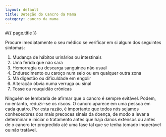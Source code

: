 ```yaml
---
layout: default
title: Deteção do Cancro da Mama
category: cancro da mama
---
```


#{{ page.title }}

<p>Procure imediatamente o seu médico se verificar em si algum dos seguintes sintomas:</p>

<ol> 
 <li>Mudança de hábitos urinários ou intestinais</li> 
 <li>Uma ferida que não sara</li> 
 <li>Hemorragia ou descarga sanguínea não usual</li> 
 <li>Endurecimento ou caroço num seio ou em qualquer outra zona</li> 
 <li>Má digestão ou dificuldade em engolir</li> 
 <li>Alteração óbvia numa verruga ou sinal</li> 
 <li>Tosse ou rouquidão crónicas</li> 
</ol> 

<p>Ninguém se lembraria de afirmar que o cancro é sempre evitável. Podem, no entanto, reduzir-se os riscos. O cancro aparece em uma pessoa em cada quatro. Por esta razão, é importante que todos nós sejamos conhecedores dos mais precoces sinais da doença, de modo a levar a determinar e iniciar o tratamento antes que haja danos extensos ou antes de o cancro ter progredido até uma fase tal que se tenha tomado inoperável ou não tratável.</p>